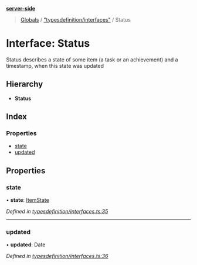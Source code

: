 **[server-side](../README.md)**

> [Globals](../globals.md) / ["typesdefinition/interfaces"](../modules/_typesdefinition_interfaces_.md) / Status

# Interface: Status

Status describes a state of
some item (a task or an
achievement) and a
timestamp, when this state
was updated

## Hierarchy

- **Status**

## Index

### Properties

- [state](_typesdefinition_interfaces_.status.md#state)
- [updated](_typesdefinition_interfaces_.status.md#updated)

## Properties

### state

• **state**: [ItemState](../enums/_typesdefinition_enums_.itemstate.md)

_Defined in [typesdefinition/interfaces.ts:35](https://github.com/plaskontaras/jsmp/blob/e118664/server/src/typesdefinition/interfaces.ts#L35)_

---

### updated

• **updated**: Date

_Defined in [typesdefinition/interfaces.ts:36](https://github.com/plaskontaras/jsmp/blob/e118664/server/src/typesdefinition/interfaces.ts#L36)_
